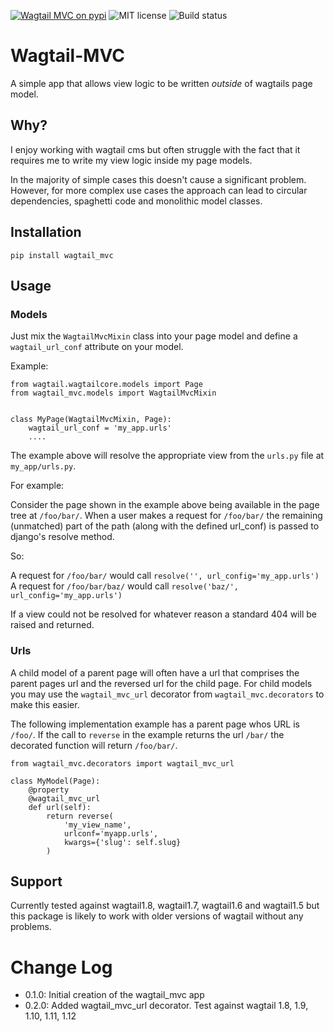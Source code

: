 [![Wagtail MVC on pypi](https://img.shields.io/badge/pypi-0.1.0-green.svg)](https://pypi.python.org/pypi/wagtail_mvc)
![MIT license](https://img.shields.io/badge/licence-MIT-blue.svg)
![Build status](https://travis-ci.org/fatboystring/Wagtail-MVC.svg?branch=master)

# Wagtail-MVC

A simple app that allows view logic to be written _outside_ of wagtails page model.

## Why?

I enjoy working with wagtail cms but often struggle with the fact that it requires me to write my view logic inside my page models.

In the majority of simple cases this doesn't cause a significant problem.  However, for more complex use cases the approach can lead to circular dependencies, spaghetti code and monolithic model classes.

## Installation

```
pip install wagtail_mvc
```

## Usage

### Models

Just mix the `WagtailMvcMixin` class into your page model and define a `wagtail_url_conf` attribute on your model.

Example:

```
from wagtail.wagtailcore.models import Page
from wagtail_mvc.models import WagtailMvcMixin


class MyPage(WagtailMvcMixin, Page):
    wagtail_url_conf = 'my_app.urls'
    ....
```

The example above will resolve the appropriate view from the `urls.py` file at `my_app/urls.py`.

For example:

Consider the page shown in the example above being available in the page tree at `/foo/bar/`.
When a user makes a request for `/foo/bar/` the remaining (unmatched) part of the path (along with the defined url_conf) is passed to django's resolve method.

So:

A request for `/foo/bar/` would call `resolve('', url_config='my_app.urls')`
A request for `/foo/bar/baz/` would call `resolve('baz/', url_config='my_app.urls')`

If a view could not be resolved for whatever reason a standard 404 will be raised and returned.

### Urls

A child model of a parent page will often have a url that comprises the parent pages url and the reversed url for the child page.  For child models you may use the `wagtail_mvc_url` decorator from `wagtail_mvc.decorators` to make this easier.

The following implementation example has a parent page whos URL is `/foo/`.  If the call to `reverse` in the example returns the url `/bar/` the decorated function will return `/foo/bar/`.

```
from wagtail_mvc.decorators import wagtail_mvc_url

class MyModel(Page):
    @property
    @wagtail_mvc_url
    def url(self):
        return reverse(
            'my_view_name',
            urlconf='myapp.urls',
            kwargs={'slug': self.slug}
        )
```

## Support

Currently tested against wagtail1.8, wagtail1.7, wagtail1.6 and wagtail1.5 but this package is likely to work with older versions of wagtail without any problems.

# Change Log

 - 0.1.0: Initial creation of the wagtail_mvc app
 - 0.2.0: Added wagtail_mvc_url decorator. Test against wagtail 1.8, 1.9, 1.10, 1.11, 1.12
